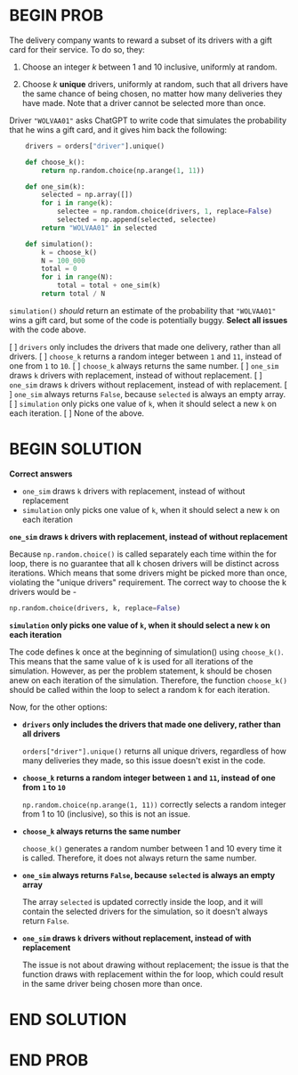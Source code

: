 # BEGIN PROB

The delivery company wants to reward a subset of its drivers with a gift
card for their service. To do so, they:

1.  Choose an integer $k$ between 1 and 10 inclusive, uniformly at
    random.

2.  Choose $k$ **unique** drivers, uniformly at random, such that all
    drivers have the same chance of being chosen, no matter how many
    deliveries they have made. Note that a driver cannot be selected
    more than once.

Driver `"WOLVAA01"` asks ChatGPT to write code that simulates the
probability that he wins a gift card, and it gives him back the
following:
```python
    drivers = orders["driver"].unique()

    def choose_k():
        return np.random.choice(np.arange(1, 11))

    def one_sim(k):
        selected = np.array([])
        for i in range(k):
            selectee = np.random.choice(drivers, 1, replace=False)
            selected = np.append(selected, selectee)
        return "WOLVAA01" in selected

    def simulation():
        k = choose_k()
        N = 100_000
        total = 0
        for i in range(N):
            total = total + one_sim(k)
        return total / N
```
`simulation()` *should* return an estimate of the probability that
`"WOLVAA01"` wins a gift card, but some of the code is potentially
buggy. **Select all issues** with the code above.

[ ] `drivers` only includes the drivers that made one delivery, rather than all drivers.
[ ] `choose_k` returns a random integer between `1` and `11`, instead of one from `1` to `10`.
[ ] `choose_k` always returns the same number.
[ ] `one_sim` draws `k` drivers with replacement, instead of without replacement.
[ ] `one_sim` draws `k` drivers without replacement, instead of with replacement.
[ ] `one_sim` always returns `False`, because `selected` is always an empty array.
[ ] `simulation` only picks one value of `k`, when it should select a new `k` on each iteration.
[ ] None of the above.

# BEGIN SOLUTION
**Correct answers** 

- `one_sim` draws `k` drivers with replacement, instead of without replacement
- `simulation` only picks one value of `k`, when it should select a new `k` on each iteration


**`one_sim` draws `k` drivers with replacement, instead of without replacement** 

Because `np.random.choice()` is called separately each time within the for loop, there is no guarantee that all k chosen drivers will be distinct across iterations. Which means that some drivers might be picked more than once, violating the "unique drivers" requirement. The correct way to choose the k drivers would be - 
```python
np.random.choice(drivers, k, replace=False)
```


**`simulation` only picks one value of `k`, when it should select a new `k` on each iteration** 

The code defines k once at the beginning of simulation() using `choose_k()`. This means that the same value of k is used for all iterations of the simulation. However, as per the problem statement, k should be chosen anew on each iteration of the simulation. Therefore, the function `choose_k()` should be called within the loop to select a random k for each iteration.


Now, for the other options:

- **`drivers` only includes the drivers that made one delivery, rather than all drivers**

    `orders["driver"].unique()` returns all unique drivers, regardless of how many deliveries they made, so this issue doesn't exist in the code.

- **`choose_k` returns a random integer between `1` and `11`, instead of one from `1` to `10`**

    `np.random.choice(np.arange(1, 11))` correctly selects a random integer from 1 to 10 (inclusive), so this is not an issue.

- **`choose_k` always returns the same number**

    `choose_k()` generates a random number between 1 and 10 every time it is called. Therefore, it does not always return the same number.

- **`one_sim` always returns `False`, because `selected` is always an empty array**

    The array `selected` is updated correctly inside the loop, and it will contain the selected drivers for the simulation, so it doesn't always return `False`.

- **`one_sim` draws `k` drivers without replacement, instead of with replacement**

    The issue is not about drawing without replacement; the issue is that the function draws with replacement within the for loop, which could result in the same driver being chosen more than once.


# END SOLUTION

# END PROB